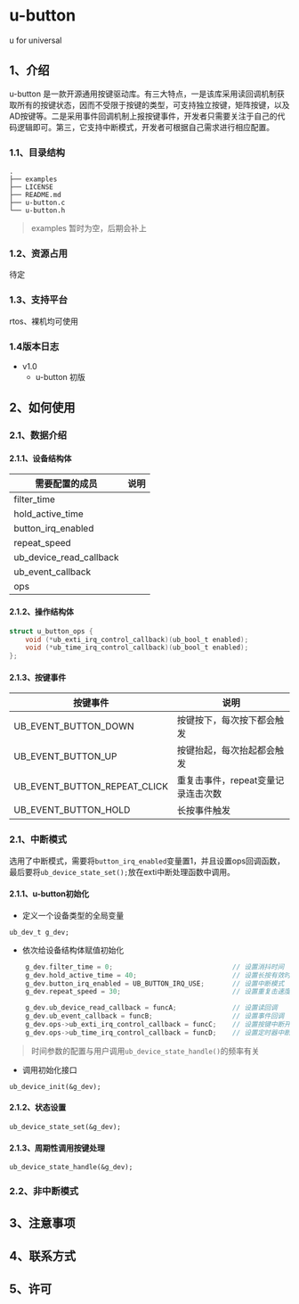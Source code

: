 # u-button
u for universal

## 1、介绍
u-button 是一款开源通用按键驱动库。有三大特点，一是该库采用读回调机制获取所有的按键状态，因而不受限于按键的类型，可支持独立按键，矩阵按键，以及AD按键等。二是采用事件回调机制上报按键事件，开发者只需要关注于自己的代码逻辑即可。第三，它支持中断模式，开发者可根据自己需求进行相应配置。

### 1.1、目录结构
```
.
├── examples
├── LICENSE
├── README.md
├── u-button.c
└── u-button.h
```
> examples 暂时为空，后期会补上

### 1.2、资源占用
待定

### 1.3、支持平台
rtos、裸机均可使用

### 1.4版本日志
- v1.0
	- u-button 初版

## 2、如何使用

### 2.1、数据介绍

#### 2.1.1、设备结构体
| 需要配置的成员          | 说明 |
|-------------------------|------|
| filter_time             |      |
| hold_active_time        |      |
| button_irq_enabled      |      |
| repeat_speed            |      |
| ub_device_read_callback |      |
| ub_event_callback       |      |
| ops                     |      |


#### 2.1.2、操作结构体
```C
struct u_button_ops {
    void (*ub_exti_irq_control_callback)(ub_bool_t enabled);
    void (*ub_time_irq_control_callback)(ub_bool_t enabled);
};

```

#### 2.1.3、按键事件
| 按键事件                     | 说明                               |
|------------------------------|------------------------------------|
| UB_EVENT_BUTTON_DOWN         | 按键按下，每次按下都会触发         |
| UB_EVENT_BUTTON_UP           | 按键抬起，每次抬起都会触发         |
| UB_EVENT_BUTTON_REPEAT_CLICK | 重复击事件，repeat变量记录连击次数 |
| UB_EVENT_BUTTON_HOLD         | 长按事件触发                       |

### 2.1、中断模式
选用了中断模式，需要将`button_irq_enabled`变量置1，并且设置ops回调函数，最后要将`ub_device_state_set();`放在exti中断处理函数中调用。

#### 2.1.1、u-button初始化
- 定义一个设备类型的全局变量

```
ub_dev_t g_dev;
```

- 依次给设备结构体赋值初始化

```C
	g_dev.filter_time = 0;								// 设置消抖时间
	g_dev.hold_active_time = 40;						// 设置长按有效时间
	g_dev.button_irq_enabled = UB_BUTTON_IRQ_USE;		// 设置中断模式
	g_dev.repeat_speed = 30;							// 设置重复击速度

	g_dev.ub_device_read_callback = funcA;				// 设置读回调
	g_dev.ub_event_callback = funcB;					// 设置事件回调
	g_dev.ops->ub_exti_irq_control_callback = funcC;	// 设置按键中断开关
	g_dev.ops->ub_time_irq_control_callback = funcD;	// 设置定时器中断开关

```
> 时间参数的配置与用户调用`ub_device_state_handle()`的频率有关

- 调用初始化接口

```
ub_device_init(&g_dev);
```

#### 2.1.2、状态设置
```
ub_device_state_set(&g_dev);
```

#### 2.1.3、周期性调用按键处理
```
ub_device_state_handle(&g_dev);
```

### 2.2、非中断模式

## 3、注意事项

## 4、联系方式

## 5、许可
